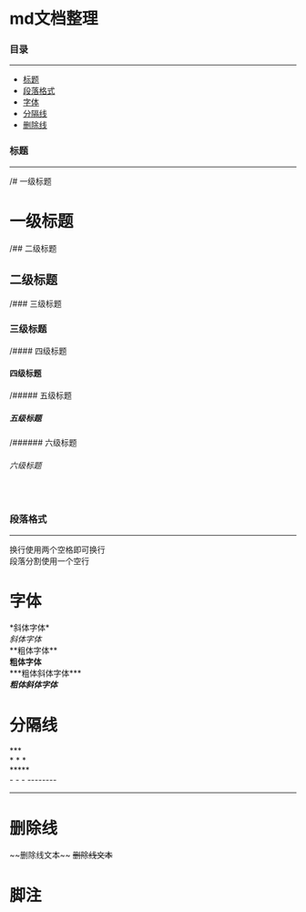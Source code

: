 # md文档整理  
<h3 id="0">目录</h3>

---
* [标题](#1)
* [段落格式](#2)
* [字体](#3)
* [分隔线](#4)
* [删除线](#5)

<h3 id="1">标题</h3> 

---
/# 一级标题  
# 一级标题
/## 二级标题  
## 二级标题
/### 三级标题  
### 三级标题
/#### 四级标题  
#### 四级标题
/##### 五级标题  
##### 五级标题
/###### 六级标题  
###### 六级标题

<br>

<h3 id="2">段落格式</h3>

---
换行使用两个空格即可换行  
段落分割使用一个空行

# 字体
\*斜体字体\*  
*斜体字体*  
\*\*粗体字体\*\*  
**粗体字体**  
\*\*\*粗体斜体字体\*\*\*  
***粗体斜体字体***  

# 分隔线  
\*\*\*  
\* \* \*  
\*\*\*\*\*  
\- \- \-
\-\-\-\-\-\-\-\-
******

# 删除线  
\~\~删除线文本\~\~
~~删除线文本~~

# 脚注
